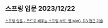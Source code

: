 <h2>스프링 입문 2023/12/22</h2>
<small><a href="https://inf.run/hivx6">스프링 입문 - 코드로 배우는 스프링 부트, 웹 MVC, DB 접근 기술</a></small>
